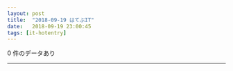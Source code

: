 ```yaml
---
layout: post
title:  "2018-09-19 はてぶIT"
date:   2018-09-19 23:00:45
tags: [it-hotentry]
---
```

0 件のデータあり

<hr>
